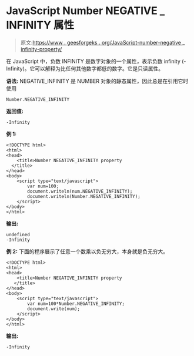 # JavaScript Number NEGATIVE _ INFINITY 属性

> 原文:[https://www . geesforgeks . org/JavaScript-number-negative _ infinity-property/](https://www.geeksforgeeks.org/javascript-number-negative_infinity-property/)

在 JavaScript 中，负数 INFINITY 是数字对象的一个属性，表示负数 infinity (-Infinity)。它可以解释为比任何其他数字都低的数字。它是只读属性。

**语法:** NEGATIVE_INFINITY 是 NUMBER 对象的静态属性，因此总是在引用它时使用

```
Number.NEGATIVE_INFINITY
```

**返回值:**

```
-Infinity
```

**例 1:**

```
<!DOCTYPE html>
<html>
<head>
    <title>Number NEGATIVE_INFINITY property
  </title>
</head>
<body>
    <script type="text/javascript">
        var num=100;
        document.writeln(num.NEGATIVE_INFINITY); 
        document.writeln(Number.NEGATIVE_INFINITY);
    </script>
</body>
</html>
```

**输出:**

```
undefined
-Infinity
```

**例 2:** 下面的程序展示了任意一个数乘以负无穷大，本身就是负无穷大。

```
<!DOCTYPE html>
<html>
<head>
    <title>Number NEGATIVE_INFINITY property
   </title>
</head>
<body>
    <script type="text/javascript">
        var num=100*Number.NEGATIVE_INFINITY;
        document.write(num);
    </script>
</body>
</html>
```

**输出:**

```
-Infinity
```